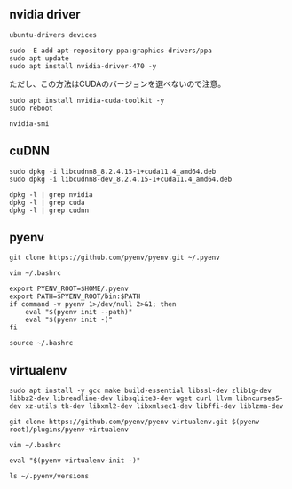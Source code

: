 ## nvidia driver

```
ubuntu-drivers devices
```

```
sudo -E add-apt-repository ppa:graphics-drivers/ppa
sudo apt update
sudo apt install nvidia-driver-470 -y
```

ただし、この方法はCUDAのバージョンを選べないので注意。

```
sudo apt install nvidia-cuda-toolkit -y
sudo reboot
```

```
nvidia-smi
```

## cuDNN

```
sudo dpkg -i libcudnn8_8.2.4.15-1+cuda11.4_amd64.deb
sudo dpkg -i libcudnn8-dev_8.2.4.15-1+cuda11.4_amd64.deb 
```

```
dpkg -l | grep nvidia
dpkg -l | grep cuda
dpkg -l | grep cudnn
```

## pyenv

```
git clone https://github.com/pyenv/pyenv.git ~/.pyenv
```

```
vim ~/.bashrc
```

```
export PYENV_ROOT=$HOME/.pyenv
export PATH=$PYENV_ROOT/bin:$PATH
if command -v pyenv 1>/dev/null 2>&1; then
    eval "$(pyenv init --path)"
    eval "$(pyenv init -)"
fi
```


```
source ~/.bashrc
```

## virtualenv

```
sudo apt install -y gcc make build-essential libssl-dev zlib1g-dev libbz2-dev libreadline-dev libsqlite3-dev wget curl llvm libncurses5-dev xz-utils tk-dev libxml2-dev libxmlsec1-dev libffi-dev liblzma-dev
```

```
git clone https://github.com/pyenv/pyenv-virtualenv.git $(pyenv root)/plugins/pyenv-virtualenv
```

```
vim ~/.bashrc
```

```
eval "$(pyenv virtualenv-init -)"
```

```
ls ~/.pyenv/versions
```
